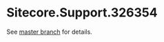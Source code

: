 # Sitecore.Support.326354

See [master branch](https://github.com/sitecoresupport/Sitecore.Support.326354) for details.
